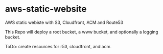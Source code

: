 # aws-static-website
AWS static webiste with S3, Cloudfront, ACM and Route53

This Repo will deploy a root bucket, a www bucket, and optionally a logging bucket.

ToDo:
create resources for r53, cloudfront, and acm.
